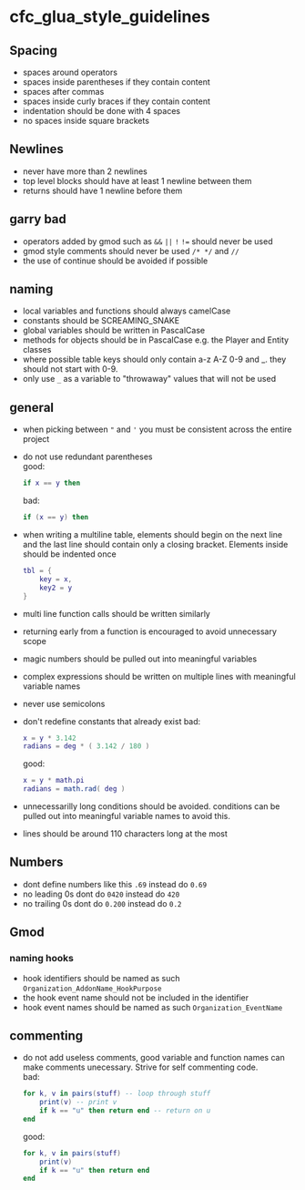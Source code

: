 # cfc_glua_style_guidelines

##  Spacing
- spaces around operators
- spaces inside parentheses if they contain content
- spaces after commas
- spaces inside curly braces if they contain content
- indentation should be done with 4 spaces
- no spaces inside square brackets

## Newlines
- never have more than 2 newlines
- top level blocks should have at least 1 newline between them
- returns should have 1 newline before them

## garry bad
- operators added by gmod such as `&&` `||` `!` `!=` should never be used
- gmod style comments should never be used `/* */` and `//`
- the use of continue should be avoided if possible

## naming
- local variables and functions should always camelCase
- constants should be SCREAMING_SNAKE
- global variables should be written in PascalCase
- methods for objects should be in PascalCase e.g. the Player and Entity classes
- where possible table keys should only contain a-z A-Z 0-9 and \_.  they should not start with 0-9.
- only use `_` as a variable to "throwaway" values that will not be used

## general
- when picking between `"`  and `'` you must be consistent across the entire project
- do not use redundant parentheses  
  good:  
  ```lua
  if x == y then
  ```
  bad: 
  ```lua
  if (x == y) then
  ```

- when writing a multiline table, elements should begin on the next line and the last line should contain only a closing bracket. Elements inside should be indented once
  ```lua
  tbl = {
      key = x,
      key2 = y
  }
  ```
- multi line function calls should be written similarly 
- returning early from a function is encouraged to avoid unnecessary scope
- magic numbers should be pulled out into meaningful variables
- complex expressions should be written on multiple lines with meaningful variable names
- never use semicolons
- don't redefine constants that already exist
  bad:  
  ```lua
  x = y * 3.142
  radians = deg * ( 3.142 / 180 )
  ```
  good: 
  ```lua
  x = y * math.pi
  radians = math.rad( deg )
  ```
- unnecessarilly long conditions should be avoided. conditions can be pulled out into meaningful variable names to  avoid this.
- lines should be around 110 characters long at the most

## Numbers
- dont define numbers like this `.69` instead do `0.69`
- no leading 0s dont do `0420` instead do `420`
- no trailing 0s dont do `0.200` instead do `0.2`

## Gmod
  ### naming hooks
  - hook identifiers should be named as such `Organization_AddonName_HookPurpose`
  - the hook event name should not be included in the identifier
  - hook event names should be named as such `Organization_EventName`

##  commenting
- do not add useless comments, good variable and function names can make comments unecessary. Strive for self commenting code.  
  bad:  
  ```lua
  for k, v in pairs(stuff) -- loop through stuff
      print(v) -- print v
      if k == "u" then return end -- return on u
  end
  ```
  good:
  ```lua
  for k, v in pairs(stuff)
      print(v)
      if k == "u" then return end
  end
  ```
